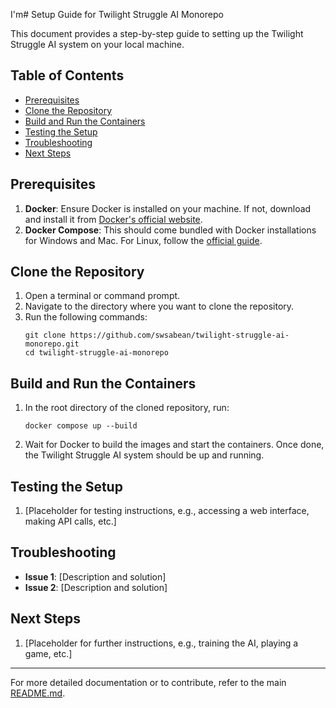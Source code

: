 I'm# Setup Guide for Twilight Struggle AI Monorepo

This document provides a step-by-step guide to setting up the Twilight Struggle AI system on your local machine.

## Table of Contents

- [Prerequisites](#prerequisites)
- [Clone the Repository](#clone-the-repository)
- [Build and Run the Containers](#build-and-run-the-containers)
- [Testing the Setup](#testing-the-setup)
- [Troubleshooting](#troubleshooting)
- [Next Steps](#next-steps)

## Prerequisites

1. **Docker**: Ensure Docker is installed on your machine. If not, download and install it from [Docker's official website](https://www.docker.com/get-started).
2. **Docker Compose**: This should come bundled with Docker installations for Windows and Mac. For Linux, follow the [official guide](https://docs.docker.com/compose/install/).

## Clone the Repository

1. Open a terminal or command prompt.
2. Navigate to the directory where you want to clone the repository.
3. Run the following commands:
   ```
   git clone https://github.com/swsabean/twilight-struggle-ai-monorepo.git
   cd twilight-struggle-ai-monorepo
   ```

## Build and Run the Containers

1. In the root directory of the cloned repository, run:
   ```
   docker compose up --build
   ```
2. Wait for Docker to build the images and start the containers. Once done, the Twilight Struggle AI system should be up and running.

## Testing the Setup

1. [Placeholder for testing instructions, e.g., accessing a web interface, making API calls, etc.]

## Troubleshooting

- **Issue 1**: [Description and solution]
- **Issue 2**: [Description and solution]

## Next Steps

1. [Placeholder for further instructions, e.g., training the AI, playing a game, etc.]

---

For more detailed documentation or to contribute, refer to the main [README.md](../README.md).
